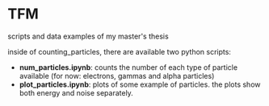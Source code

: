 # TFM
scripts and data examples of my master's thesis

inside of counting_particles, there are available two python scripts:
- **num_particles.ipynb**: counts the number of each type of particle available (for now: electrons, gammas and alpha particles)
- **plot_particles.ipynb**: plots of some example of particles. the plots show both energy and noise separately. 
